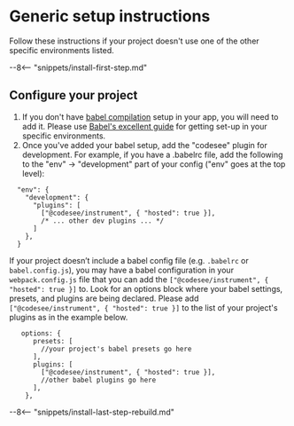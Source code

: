 # Generic setup instructions
Follow these instructions if your project doesn't use one of the other specific environments listed.

--8<-- "snippets/install-first-step.md"

## Configure your project

1. If you don't have [babel compilation](https://babeljs.io/) setup in your app, you will need to add it. Please use [Babel's excellent guide](https://babeljs.io/setup) for getting set-up in your specific environments.
1. Once you've added your babel setup, add the "codesee" plugin for development. For example, if you have a .babelrc file, add the following to the "env" -> "development" part of your config ("env" goes at the top level):
```
  "env": {
    "development": {
      "plugins": [
        ["@codesee/instrument", { "hosted": true }],
        /* ... other dev plugins ... */
      ]
    },
  }
```
If your project doesn’t include a babel config file (e.g. `.babelrc` or `babel.config.js`), you may have a babel configuration in your `webpack.config.js` file that you can add the `["@codesee/instrument", { "hosted": true }]` to. Look for an options block where your babel settings, presets, and plugins are being declared. Please add `["@codesee/instrument", { "hosted": true }]` to the list of your project's plugins as in the example below.

```
   options: {
      presets: [
        //your project's babel presets go here
      ],
      plugins: [
        ["@codesee/instrument", { "hosted": true }],
        //other babel plugins go here
      ],
    },
```

--8<-- "snippets/install-last-step-rebuild.md"



 
